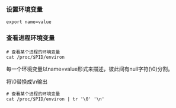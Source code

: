 ### 设置环境变量
``` shell
export name=value
```

### 查看进程环境变量
``` shell
# 查看某个进程的环境变量
cat /proc/$PID/environ
```
每一个环境变量以name=value形式来描述，彼此间有null字符(\0)分割。

将\0替换成\n输出
``` shell
# 查看某个进程的环境变量
cat /proc/$PID/environ | tr '\0' '\n'
```
